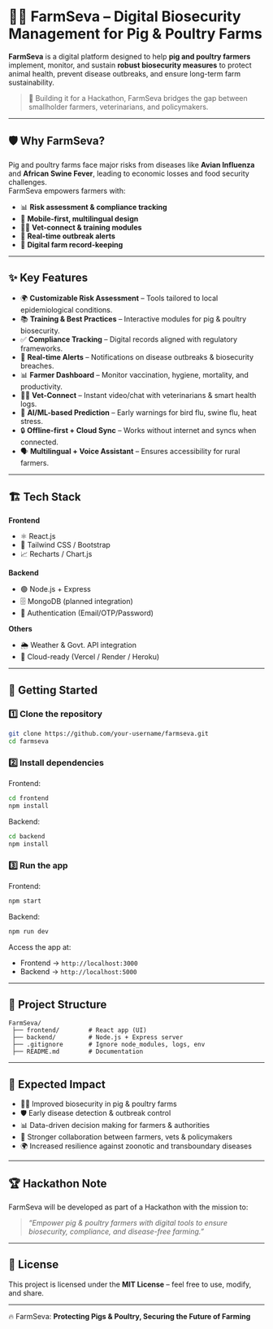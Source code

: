 
# 🐖🐓 FarmSeva – Digital Biosecurity Management for Pig & Poultry Farms  

**FarmSeva** is a digital platform designed to help **pig and poultry farmers** implement, monitor, and sustain **robust biosecurity measures** to protect animal health, prevent disease outbreaks, and ensure long-term farm sustainability.  

> 🚀 Building it  for a Hackathon, FarmSeva bridges the gap between smallholder farmers, veterinarians, and policymakers.  

---

## 🛡️ Why FarmSeva?  

Pig and poultry farms face major risks from diseases like **Avian Influenza** and **African Swine Fever**, leading to economic losses and food security challenges.  
FarmSeva empowers farmers with:  
- 📊 **Risk assessment & compliance tracking**  
- 📱 **Mobile-first, multilingual design**  
- 🧑‍⚕️ **Vet-connect & training modules**  
- 🔔 **Real-time outbreak alerts**  
- 📂 **Digital farm record-keeping**  

---

## ✨ Key Features  

- 🌍 **Customizable Risk Assessment** – Tools tailored to local epidemiological conditions.  
- 📚 **Training & Best Practices** – Interactive modules for pig & poultry biosecurity.  
- ✅ **Compliance Tracking** – Digital records aligned with regulatory frameworks.  
- 🔔 **Real-time Alerts** – Notifications on disease outbreaks & biosecurity breaches.  
- 📊 **Farmer Dashboard** – Monitor vaccination, hygiene, mortality, and productivity.  
- 🧑‍⚕️ **Vet-Connect** – Instant video/chat with veterinarians & smart health logs.  
- 🧠 **AI/ML-based Prediction** – Early warnings for bird flu, swine flu, heat stress.  
- 🔒 **Offline-first + Cloud Sync** – Works without internet and syncs when connected.  
- 🗣️ **Multilingual + Voice Assistant** – Ensures accessibility for rural farmers.  

---

## 🏗️ Tech Stack  

**Frontend**  
- ⚛️ React.js  
- 🎨 Tailwind CSS / Bootstrap  
- 📈 Recharts / Chart.js  

**Backend**  
- 🟢 Node.js + Express  
- 🗄️ MongoDB (planned integration)  
- 🔑 Authentication (Email/OTP/Password)  

**Others**  
- 🌦️ Weather & Govt. API integration  
- 📡 Cloud-ready (Vercel / Render / Heroku)  

---

## 🚀 Getting Started  

### 1️⃣ Clone the repository  
```bash
git clone https://github.com/your-username/farmseva.git
cd farmseva
````

### 2️⃣ Install dependencies

Frontend:

```bash
cd frontend
npm install
```

Backend:

```bash
cd backend
npm install
```

### 3️⃣ Run the app

Frontend:

```bash
npm start
```

Backend:

```bash
npm run dev
```

Access the app at:

* Frontend → `http://localhost:3000`
* Backend → `http://localhost:5000`

---

## 📂 Project Structure

```
FarmSeva/
 ├── frontend/        # React app (UI)
 ├── backend/         # Node.js + Express server
 ├── .gitignore       # Ignore node_modules, logs, env
 ├── README.md        # Documentation
```

---

## 🎯 Expected Impact

* 🐓🐖 Improved biosecurity in pig & poultry farms
* 🛡️ Early disease detection & outbreak control
* 📊 Data-driven decision making for farmers & authorities
* 🤝 Stronger collaboration between farmers, vets & policymakers
* 🌍 Increased resilience against zoonotic and transboundary diseases

---

## 🏆 Hackathon Note

FarmSeva will be developed as part of a Hackathon with the mission to:

> *“Empower pig & poultry farmers with digital tools to ensure biosecurity, compliance, and disease-free farming.”*

---

## 📜 License

This project is licensed under the **MIT License** – feel free to use, modify, and share.

---

🔥 FarmSeva: **Protecting Pigs & Poultry, Securing the Future of Farming**
